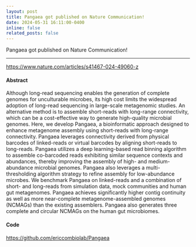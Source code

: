 ```yaml
---
layout: post
title: Pangaea got published on Nature Communication! 
date: 2024-05-31 16:11:00-0400
inline: false
related_posts: false
---
```


Pangaea got published on Nature Communication! 

---
<a href="https://www.nature.com/articles/s41467-024-49060-z"> https://www.nature.com/articles/s41467-024-49060-z</a>

#### Abstract

Although long-read sequencing enables the generation of complete genomes for unculturable microbes, its high cost limits the widespread adoption of long-read sequencing in large-scale metagenomic studies. An alternative method is to assemble short-reads with long-range connectivity, which can be a cost-effective way to generate high-quality microbial genomes. Here, we develop Pangaea, a bioinformatic approach designed to enhance metagenome assembly using short-reads with long-range connectivity. Pangaea leverages connectivity derived from physical barcodes of linked-reads or virtual barcodes by aligning short-reads to long-reads. Pangaea utilizes a deep learning-based read binning algorithm to assemble co-barcoded reads exhibiting similar sequence contexts and abundances, thereby improving the assembly of high- and medium-abundance microbial genomes. Pangaea also leverages a multi-thresholding algorithm strategy to refine assembly for low-abundance microbes. We benchmark Pangaea on linked-reads and a combination of short- and long-reads from simulation data, mock communities and human gut metagenomes. Pangaea achieves significantly higher contig continuity as well as more near-complete metagenome-assembled genomes (NCMAGs) than the existing assemblers. Pangaea also generates three complete and circular NCMAGs on the human gut microbiomes.

#### Code 

<a href="https://github.com/ericcombiolab/Pangaea">https://github.com/ericcombiolab/Pangaea </a>